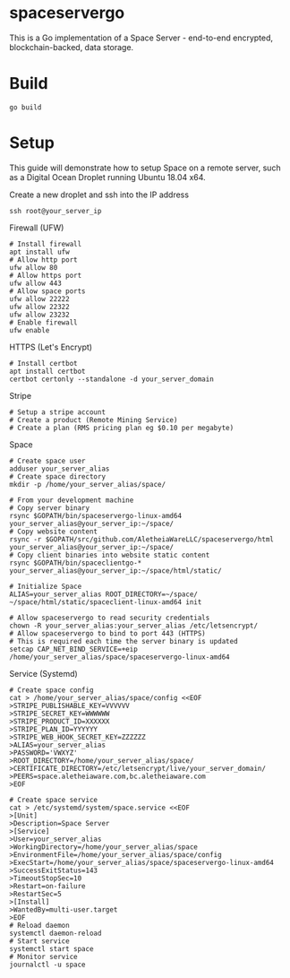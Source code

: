 spaceservergo
=============

This is a Go implementation of a Space Server - end-to-end encrypted, blockchain-backed, data storage.

Build
=====

    go build

Setup
=====

This guide will demonstrate how to setup Space on a remote server, such as a Digital Ocean Droplet running Ubuntu 18.04 x64.

Create a new droplet and ssh into the IP address

    ssh root@your_server_ip

Firewall (UFW)

    # Install firewall
    apt install ufw
    # Allow http port
    ufw allow 80
    # Allow https port
    ufw allow 443
    # Allow space ports
    ufw allow 22222
    ufw allow 22322
    ufw allow 23232
    # Enable firewall
    ufw enable

HTTPS (Let's Encrypt)

    # Install certbot
    apt install certbot
    certbot certonly --standalone -d your_server_domain

Stripe

    # Setup a stripe account
    # Create a product (Remote Mining Service)
    # Create a plan (RMS pricing plan eg $0.10 per megabyte)

Space

    # Create space user
    adduser your_server_alias
    # Create space directory
    mkdir -p /home/your_server_alias/space/

    # From your development machine
    # Copy server binary
    rsync $GOPATH/bin/spaceservergo-linux-amd64 your_server_alias@your_server_ip:~/space/
    # Copy website content
    rsync -r $GOPATH/src/github.com/AletheiaWareLLC/spaceservergo/html your_server_alias@your_server_ip:~/space/
    # Copy client binaries into website static content
    rsync $GOPATH/bin/spaceclientgo-* your_server_alias@your_server_ip:~/space/html/static/

    # Initialize Space
    ALIAS=your_server_alias ROOT_DIRECTORY=~/space/ ~/space/html/static/spaceclient-linux-amd64 init

    # Allow spaceservergo to read security credentials
    chown -R your_server_alias:your_server_alias /etc/letsencrypt/
    # Allow spaceservergo to bind to port 443 (HTTPS)
    # This is required each time the server binary is updated
    setcap CAP_NET_BIND_SERVICE=+eip /home/your_server_alias/space/spaceservergo-linux-amd64

Service (Systemd)

    # Create space config
    cat > /home/your_server_alias/space/config <<EOF
    >STRIPE_PUBLISHABLE_KEY=VVVVVV
    >STRIPE_SECRET_KEY=WWWWWW
    >STRIPE_PRODUCT_ID=XXXXXX
    >STRIPE_PLAN_ID=YYYYYY
    >STRIPE_WEB_HOOK_SECRET_KEY=ZZZZZZ
    >ALIAS=your_server_alias
    >PASSWORD='VWXYZ'
    >ROOT_DIRECTORY=/home/your_server_alias/space/
    >CERTIFICATE_DIRECTORY=/etc/letsencrypt/live/your_server_domain/
    >PEERS=space.aletheiaware.com,bc.aletheiaware.com
    >EOF

    # Create space service
    cat > /etc/systemd/system/space.service <<EOF
    >[Unit]
    >Description=Space Server
    >[Service]
    >User=your_server_alias
    >WorkingDirectory=/home/your_server_alias/space
    >EnvironmentFile=/home/your_server_alias/space/config
    >ExecStart=/home/your_server_alias/space/spaceservergo-linux-amd64
    >SuccessExitStatus=143
    >TimeoutStopSec=10
    >Restart=on-failure
    >RestartSec=5
    >[Install]
    >WantedBy=multi-user.target
    >EOF
    # Reload daemon
    systemctl daemon-reload
    # Start service
    systemctl start space
    # Monitor service
    journalctl -u space
